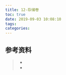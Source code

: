 ```yaml
---
title: 12-存储卷
toc: true
date: 2019-09-03 10:08:10
tags:
categories:
---
```






## 参考资料
> - []()
> - []()
